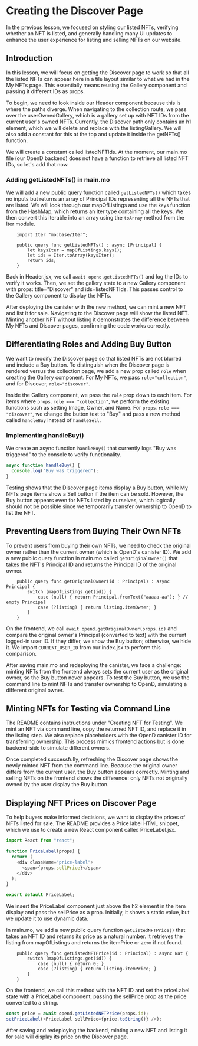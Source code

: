 # Creating the Discover Page

In the previous lesson, we focused on styling our listed NFTs, verifying whether an NFT is listed, and generally handling many UI updates to enhance the user experience for listing and selling NFTs on our website.

## Introduction

In this lesson, we will focus on getting the Discover page to work so that all the listed NFTs can appear here in a tile layout similar to what we had in the My NFTs page. This essentially means reusing the Gallery component and passing it different IDs as props.

To begin, we need to look inside our Header component because this is where the paths diverge. When navigating to the collection route, we pass over the userOwnedGallery, which is a gallery set up with NFT IDs from the current user's owned NFTs. Currently, the Discover path only contains an h1 element, which we will delete and replace with the listingGallery. We will also add a constant for this at the top and update it inside the getNFTs() function.

We will create a constant called listedNFTIds. At the moment, our main.mo file (our OpenD backend) does not have a function to retrieve all listed NFT IDs, so let's add that now.

### Adding getListedNFTs() in main.mo

We will add a new public query function called `getListedNFTs()` which takes no inputs but returns an array of Principal IDs representing all the NFTs that are listed. We will look through our mapOfListings and use the `keys` function from the HashMap, which returns an Iter type containing all the keys. We then convert this iterable into an array using the `toArray` method from the Iter module.

```mo
    import Iter "mo:base/Iter";

    public query func getListedNFTs() : async [Principal] {
        let keysIter = mapOfListings.keys();
        let ids = Iter.toArray(keysIter);
        return ids;
    }
```

Back in Header.jsx, we call `await opend.getListedNFTs()` and log the IDs to verify it works. Then, we set the gallery state to a new Gallery component with props: title="Discover" and ids=listedNFTIds. This passes control to the Gallery component to display the NFTs.

After deploying the canister with the new method, we can mint a new NFT and list it for sale. Navigating to the Discover page will show the listed NFT. Minting another NFT without listing it demonstrates the difference between My NFTs and Discover pages, confirming the code works correctly.

## Differentiating Roles and Adding Buy Button

We want to modify the Discover page so that listed NFTs are not blurred and include a Buy button. To distinguish when the Discover page is rendered versus the collection page, we add a new prop called `role` when creating the Gallery component. For My NFTs, we pass `role="collection"`, and for Discover, `role="discover"`.

Inside the Gallery component, we pass the `role` prop down to each item. For items where `props.role === "collection"`, we perform the existing functions such as setting Image, Owner, and Name. For `props.role === "discover"`, we change the button text to "Buy" and pass a new method called `handleBuy` instead of `handleSell`.

### Implementing handleBuy()

We create an async function `handleBuy()` that currently logs "Buy was triggered" to the console to verify functionality.

```js
async function handleBuy() {
  console.log("Buy was triggered");
}
```

Testing shows that the Discover page items display a Buy button, while My NFTs page items show a Sell button if the item can be sold. However, the Buy button appears even for NFTs listed by ourselves, which logically should not be possible since we temporarily transfer ownership to OpenD to list the NFT.

## Preventing Users from Buying Their Own NFTs

To prevent users from buying their own NFTs, we need to check the original owner rather than the current owner (which is OpenD's canister ID). We add a new public query function in main.mo called `getOriginalOwner()` that takes the NFT's Principal ID and returns the Principal ID of the original owner.

```mo
    public query func getOriginalOwner(id : Principal) : async Principal {
        switch (mapOfListings.get(id)) {
            case (null) { return Principal.fromText("aaaaa-aa"); } // empty Principal
            case (?listing) { return listing.itemOwner; }
        }
    }
```

On the frontend, we call `await opend.getOriginalOwner(props.id)` and compare the original owner's Principal (converted to text) with the current logged-in user ID. If they differ, we show the Buy button; otherwise, we hide it. We import `CURRENT_USER_ID` from our index.jsx to perform this comparison.

After saving main.mo and redeploying the canister, we face a challenge: minting NFTs from the frontend always sets the current user as the original owner, so the Buy button never appears. To test the Buy button, we use the command line to mint NFTs and transfer ownership to OpenD, simulating a different original owner.

## Minting NFTs for Testing via Command Line

The README contains instructions under "Creating NFT for Testing". We mint an NFT via command line, copy the returned NFT ID, and replace it in the listing step. We also replace placeholders with the OpenD canister ID for transferring ownership. This process mimics frontend actions but is done backend-side to simulate different owners.

Once completed successfully, refreshing the Discover page shows the newly minted NFT from the command line. Because the original owner differs from the current user, the Buy button appears correctly. Minting and selling NFTs on the frontend shows the difference: only NFTs not originally owned by the user display the Buy button.

## Displaying NFT Prices on Discover Page

To help buyers make informed decisions, we want to display the prices of NFTs listed for sale. The README provides a Price label HTML snippet, which we use to create a new React component called PriceLabel.jsx.

```js
import React from "react";

function PriceLabel(props) {
  return (
    <div className="price-label">
      <span>{props.sellPrice}</span>
    </div>
  );
}

export default PriceLabel;
```

We insert the PriceLabel component just above the h2 element in the item display and pass the sellPrice as a prop. Initially, it shows a static value, but we update it to use dynamic data.

In main.mo, we add a new public query function `getListedNFTPrice()` that takes an NFT ID and returns its price as a natural number. It retrieves the listing from mapOfListings and returns the itemPrice or zero if not found.

```mo
    public query func getListedNFTPrice(id : Principal) : async Nat {
        switch (mapOfListings.get(id)) {
            case (null) { return 0; }
            case (?listing) { return listing.itemPrice; }
        }
    }
```

On the frontend, we call this method with the NFT ID and set the priceLabel state with a PriceLabel component, passing the sellPrice prop as the price converted to a string.

```js
const price = await opend.getListedNFTPrice(props.id);
setPriceLabel(<PriceLabel sellPrice={price.toString()} />);
```

After saving and redeploying the backend, minting a new NFT and listing it for sale will display its price on the Discover page.
